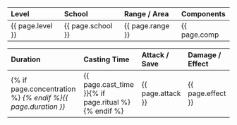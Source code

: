 | Level            | School            | Range / Area     | Components                  |
| :--------------- | :---------------- | :--------------- | :-------------------------- |
| {{ page.level }} | {{ page.school }} | {{ page.range }} | {{ page.comp | join ', ' }} |

| Duration            | Casting Time         | Attack / Save     | Damage / Effect   |
| :------------------ | :------------------- | :---------------- | :---------------- |
| {% if page.concentration %}<i class="fa-solid fa-copyright"> {% endif %}{{ page.duration }} | {{ page.cast_time }}{% if page.ritual %}<i class="fa-solid fa-registered"></i>{% endif %} | {{ page.attack }} | {{ page.effect }} |
